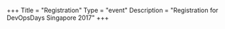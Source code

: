 +++
Title = "Registration"
Type = "event"
Description = "Registration for DevOpsDays Singapore 2017"
+++

<script src='https://js.tito.io/v1'></script>
<link rel="stylesheet" type="text/css" href='https://css.tito.io/v1' />
<tito-widget event="devopsdays-singapore/2017"></tito-widget>
